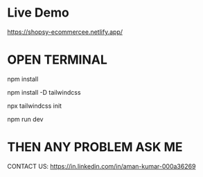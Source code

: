 
# Live Demo

https://shopsy-ecommercee.netlify.app/

# OPEN TERMINAL 

npm install

npm install -D tailwindcss

npx tailwindcss init

npm run dev  

# THEN ANY PROBLEM ASK ME 

CONTACT US: https://in.linkedin.com/in/aman-kumar-000a36269
